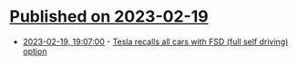# [Published on 2023-02-19](index.md)

* [2023-02-19, 19:07:00](https://soylentnews.org/article.pl?sid=23/02/19/1318235&from=rss) - [Tesla recalls all cars with FSD (full self driving) option](https://soylentnews.org/article.pl?sid=23/02/19/1318235&from=rss)
